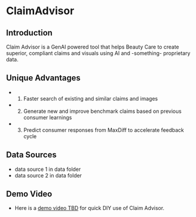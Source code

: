 # ClaimAdvisor

## Introduction
Claim Advisor is a GenAI powered tool that helps Beauty Care to create superior, compliant claims and visuals using AI 
and -something- proprietary data.

## Unique Advantages
- 1)	Faster search of existing and similar claims and images
- 2)	Generate new and improve benchmark claims based on previous consumer learnings
- 3)	Predict consumer responses from MaxDiff to accelerate feedback cycle

## Data Sources 
-   data source 1 in data folder
-   data source 2 in data folder

## Demo Video
- Here is a [demo video TBD](https://your_demo_video_link_here) for quick DIY use of Claim Advisor.

